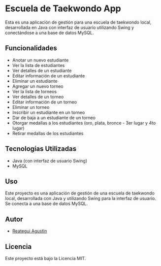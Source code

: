 # Escuela de Taekwondo App

Esta es una aplicación de gestión para una escuela de taekwondo local, desarrollada en Java con interfaz de usuario utilizando Swing y conectándose a una base de datos MySQL.

## Funcionalidades

- Anotar un nuevo estudiante
- Ver la lista de estudiantes
- Ver detalles de un estudiante
- Editar información de un estudiante
- Eliminar un estudiante
- Agregar un nuevo torneo
- Ver la lista de torneos
- Ver detalles de un torneo
- Editar información de un torneo
- Eliminar un torneo
- Inscribir un estudiante en un torneo
- Dar de baja a un estudiante de un torneo
- Otorgar medallas a los estudiantes (oro, plata, bronce - 3er lugar y 4to lugar)
- Retirar medallas de los estudiantes

## Tecnologías Utilizadas

- Java (con interfaz de usuario Swing)
- MySQL

## Uso

Este proyecto es una aplicación de gestión de una escuela de taekwondo local, desarrollada con Java y utilizando Swing para la interfaz de usuario. Se conecta a una base de datos MySQL.

## Autor

- [Reategui Agustin](https://github.com/QueenNixu)

## Licencia

Este proyecto está bajo la Licencia MIT.
